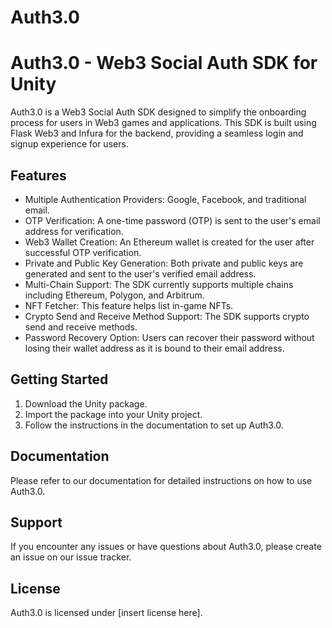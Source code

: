 # Auth3.0
# Auth3.0 - Web3 Social Auth SDK for Unity

Auth3.0 is a Web3 Social Auth SDK designed to simplify the onboarding process for users in Web3 games and applications. This SDK is built using Flask Web3 and Infura for the backend, providing a seamless login and signup experience for users.

## Features

- Multiple Authentication Providers: Google, Facebook, and traditional email.
- OTP Verification: A one-time password (OTP) is sent to the user's email address for verification.
- Web3 Wallet Creation: An Ethereum wallet is created for the user after successful OTP verification.
- Private and Public Key Generation: Both private and public keys are generated and sent to the user's verified email address.
- Multi-Chain Support: The SDK currently supports multiple chains including Ethereum, Polygon, and Arbitrum.
- NFT Fetcher: This feature helps list in-game NFTs.
- Crypto Send and Receive Method Support: The SDK supports crypto send and receive methods.
- Password Recovery Option: Users can recover their password without losing their wallet address as it is bound to their email address.

## Getting Started

1. Download the Unity package.
2. Import the package into your Unity project.
3. Follow the instructions in the documentation to set up Auth3.0.

## Documentation

Please refer to our documentation for detailed instructions on how to use Auth3.0.

## Support

If you encounter any issues or have questions about Auth3.0, please create an issue on our issue tracker.

## License

Auth3.0 is licensed under [insert license here].
